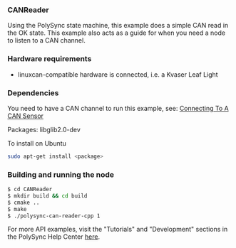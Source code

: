 ### CANReader

Using the PolySync state machine, this example does a simple CAN read in the OK state.
This example also acts as a guide for when you need a node to listen to a CAN channel.

### Hardware requirements

- linuxcan-compatible hardware is connected, i.e. a Kvaser Leaf Light

### Dependencies

You need to have a CAN channel to run this example, see:  [Connecting To A CAN Sensor](https://help.polysync.io/articles/configuration/runtime-node-configuration/connecting-to-a-can-radar-sensor/)

Packages: libglib2.0-dev

To install on Ubuntu

```bash
sudo apt-get install <package>
```

### Building and running the node

```bash
$ cd CANReader 
$ mkdir build && cd build
$ cmake ..
$ make
$ ./polysync-can-reader-cpp 1
```

For more API examples, visit the "Tutorials" and "Development" sections in the PolySync Help Center [here](https://help.polysync.io/articles/).
